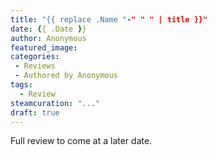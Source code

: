 ```yaml
---
title: "{{ replace .Name "-" " " | title }}"
date: {{ .Date }}
author: Anonymous
featured_image: 
categories:
 - Reviews
 - Authored by Anonymous
tags:
  - Review
steamcuration: "..."
draft: true
---
```


Full review to come at a later date.